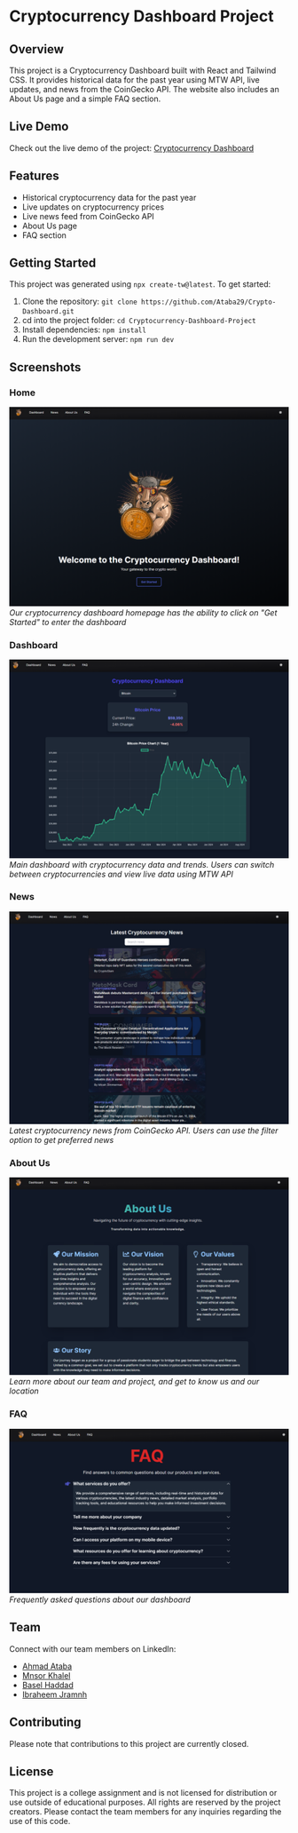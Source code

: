 # Cryptocurrency Dashboard Project

## Overview

This project is a Cryptocurrency Dashboard built with React and Tailwind CSS. It provides historical data for the past year using MTW API, live updates, and news from the CoinGecko API. The website also includes an About Us page and a simple FAQ section.

## Live Demo

Check out the live demo of the project: [Cryptocurrency Dashboard](https://crypto-dashboard-silk-ten.vercel.app/)

## Features

- Historical cryptocurrency data for the past year
- Live updates on cryptocurrency prices
- Live news feed from CoinGecko API
- About Us page
- FAQ section

## Getting Started

This project was generated using `npx create-tw@latest`. To get started:

1. Clone the repository: `git clone https://github.com/Ataba29/Crypto-Dashboard.git`
2. cd into the project folder: `cd Cryptocurrency-Dashboard-Project`
3. Install dependencies: `npm install`
4. Run the development server: `npm run dev`

## Screenshots

### Home

![Home Page](./images/Home.png)
_Our cryptocurrency dashboard homepage has the ability to click on "Get Started" to enter the dashboard_

### Dashboard

![Dashboard](./images/Dashboard.png)
_Main dashboard with cryptocurrency data and trends. Users can switch between cryptocurrencies and view live data using MTW API_

### News

![News Feed](./images/News.png)
_Latest cryptocurrency news from CoinGecko API. Users can use the filter option to get preferred news_

### About Us

![About Us Page](./images/AboutUs.png)
_Learn more about our team and project, and get to know us and our location_

### FAQ

![FAQ Section](./images/FAQ.png)
_Frequently asked questions about our dashboard_

## Team

Connect with our team members on LinkedIn:

- [Ahmad Ataba](https://www.linkedin.com/in/ahmadataba/)
- [Mnsor Khalel](https://www.linkedin.com/in/mnsor-khalel-128535273/)
- [Basel Haddad](https://www.linkedin.com/in/basel-haddad-b49924315/)
- [Ibraheem Jramnh](https://www.linkedin.com/in/ibraheem-jr-b9ba86278/)

## Contributing

Please note that contributions to this project are currently closed.

## License

This project is a college assignment and is not licensed for distribution or use outside of educational purposes. All rights are reserved by the project creators. Please contact the team members for any inquiries regarding the use of this code.

